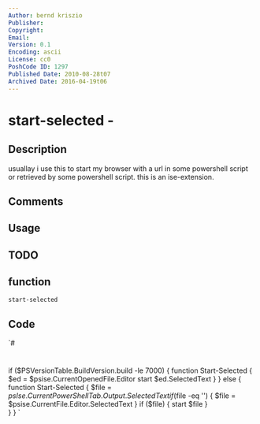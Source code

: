 ```yaml
---
Author: bernd kriszio
Publisher: 
Copyright: 
Email: 
Version: 0.1
Encoding: ascii
License: cc0
PoshCode ID: 1297
Published Date: 2010-08-28t07
Archived Date: 2016-04-19t06
---
```


# start-selected - 

## Description

usuallay i use this to start my browser with a url in some powershell script or retrieved by some powershell script. this is an ise-extension.

## Comments



## Usage



## TODO



## function

`start-selected`

## Code

`#
 #
 if ($PSVersionTable.BuildVersion.build -le 7000)
 {
     function Start-Selected
     {
         $ed = $psise.CurrentOpenedFile.Editor
         start $ed.SelectedText
     }
 }
 else
 {
     function Start-Selected
     {
         $file = $psIse.CurrentPowerShellTab.Output.SelectedText
         if ($file -eq '')
         {
             $file = $psise.CurrentFile.Editor.SelectedText
         }
         if ($file)
         {
             start $file
         }    
     }
 }
`


